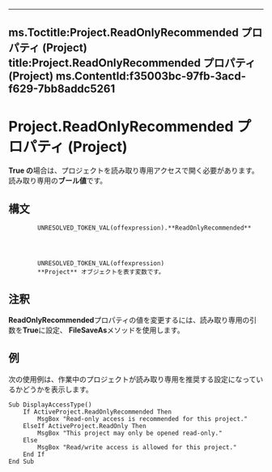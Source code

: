 

---
ms.Toctitle:Project.ReadOnlyRecommended プロパティ (Project)
title:Project.ReadOnlyRecommended プロパティ (Project)
ms.ContentId:f35003bc-97fb-3acd-f629-7bb8addc5261
---
# Project.ReadOnlyRecommended プロパティ (Project)




**True の**場合は、プロジェクトを読み取り専用アクセスで開く必要があります。読み取り専用の**ブール値**です。

## 構文

            UNRESOLVED_TOKEN_VAL(offexpression).**ReadOnlyRecommended**




            UNRESOLVED_TOKEN_VAL(offexpression)
            **Project** オブジェクトを表す変数です。



## 注釈
**ReadOnlyRecommended**プロパティの値を変更するには、読み取り専用の引数を**True**に設定、 **FileSaveAs**メソッドを使用します。



## 例
次の使用例は、作業中のプロジェクトが読み取り専用を推奨する設定になっているかどうかを表示します。

```vba
Sub DisplayAccessType() 
    If ActiveProject.ReadOnlyRecommended Then 
        MsgBox "Read-only access is recommended for this project." 
    ElseIf ActiveProject.ReadOnly Then 
        MsgBox "This project may only be opened read-only." 
    Else 
        MsgBox "Read/write access is allowed for this project." 
    End If 
End Sub
```





